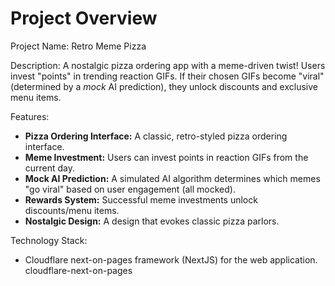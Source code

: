 # Project Overview

Project Name: Retro Meme Pizza

Description: A nostalgic pizza ordering app with a meme-driven twist! Users invest "points" in trending reaction GIFs. If their chosen GIFs become "viral" (determined by a *mock* AI prediction), they unlock discounts and exclusive menu items.

Features:
*   **Pizza Ordering Interface:** A classic, retro-styled pizza ordering interface.
*   **Meme Investment:** Users can invest points in reaction GIFs from the current day.
*   **Mock AI Prediction:** A simulated AI algorithm determines which memes "go viral" based on user engagement (all mocked).
*   **Rewards System:** Successful meme investments unlock discounts/menu items.
*   **Nostalgic Design:** A design that evokes classic pizza parlors.

Technology Stack:
*   Cloudflare next-on-pages framework (NextJS) for the web application.
    <stack>cloudflare-next-on-pages</stack>
